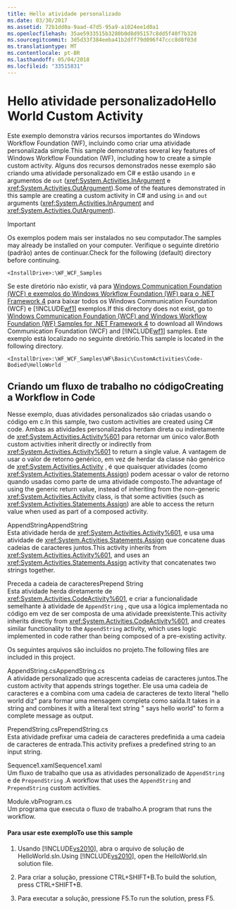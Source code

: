 ```yaml
---
title: Hello atividade personalizado
ms.date: 03/30/2017
ms.assetid: 72b1dd0a-9aad-47d5-95a9-a1024ee1d0a1
ms.openlocfilehash: 35ae5933515b3280b0d8d95157c8dd5f40f7b320
ms.sourcegitcommit: 3d5d33f384eeba41b2dff79d096f47ccc8d8f03d
ms.translationtype: MT
ms.contentlocale: pt-BR
ms.lasthandoff: 05/04/2018
ms.locfileid: "33515831"
---
```

# <a name="hello-world-custom-activity"></a><span data-ttu-id="750fc-102">Hello atividade personalizado</span><span class="sxs-lookup"><span data-stu-id="750fc-102">Hello World Custom Activity</span></span>
<span data-ttu-id="750fc-103">Este exemplo demonstra vários recursos importantes do Windows Workflow Foundation (WF), incluindo como criar uma atividade personalizada simple.</span><span class="sxs-lookup"><span data-stu-id="750fc-103">This sample demonstrates several key features of Windows Workflow Foundation (WF), including how to create a simple custom activity.</span></span> <span data-ttu-id="750fc-104">Alguns dos recursos demonstrados nesse exemplo são criando uma atividade personalizado em C# e estão usando `in` e argumentos de `out` (<xref:System.Activities.InArgument> e <xref:System.Activities.OutArgument>).</span><span class="sxs-lookup"><span data-stu-id="750fc-104">Some of the features demonstrated in this sample are creating a custom activity in C# and using `in` and `out` arguments (<xref:System.Activities.InArgument> and <xref:System.Activities.OutArgument>).</span></span>  
  
> [!IMPORTANT]
>  <span data-ttu-id="750fc-105">Os exemplos podem mais ser instalados no seu computador.</span><span class="sxs-lookup"><span data-stu-id="750fc-105">The samples may already be installed on your computer.</span></span> <span data-ttu-id="750fc-106">Verifique o seguinte diretório (padrão) antes de continuar.</span><span class="sxs-lookup"><span data-stu-id="750fc-106">Check for the following (default) directory before continuing.</span></span>  
>   
>  `<InstallDrive>:\WF_WCF_Samples`  
>   
>  <span data-ttu-id="750fc-107">Se este diretório não existir, vá para [Windows Communication Foundation (WCF) e exemplos do Windows Workflow Foundation (WF) para o .NET Framework 4](http://go.microsoft.com/fwlink/?LinkId=150780) para baixar todos os Windows Communication Foundation (WCF) e [!INCLUDE[wf1](../../../../includes/wf1-md.md)] exemplos.</span><span class="sxs-lookup"><span data-stu-id="750fc-107">If this directory does not exist, go to [Windows Communication Foundation (WCF) and Windows Workflow Foundation (WF) Samples for .NET Framework 4](http://go.microsoft.com/fwlink/?LinkId=150780) to download all Windows Communication Foundation (WCF) and [!INCLUDE[wf1](../../../../includes/wf1-md.md)] samples.</span></span> <span data-ttu-id="750fc-108">Este exemplo está localizado no seguinte diretório.</span><span class="sxs-lookup"><span data-stu-id="750fc-108">This sample is located in the following directory.</span></span>  
>   
>  `<InstallDrive>:\WF_WCF_Samples\WF\Basic\CustomActivities\Code-Bodied\HelloWorld`  
  
## <a name="creating-a-workflow-in-code"></a><span data-ttu-id="750fc-109">Criando um fluxo de trabalho no código</span><span class="sxs-lookup"><span data-stu-id="750fc-109">Creating a Workflow in Code</span></span>  
 <span data-ttu-id="750fc-110">Nesse exemplo, duas atividades personalizados são criadas usando o código em c.</span><span class="sxs-lookup"><span data-stu-id="750fc-110">In this sample, two custom activities are created using C# code.</span></span> <span data-ttu-id="750fc-111">Ambas as atividades personalizados herdam direta ou indiretamente de <xref:System.Activities.Activity%601> para retornar um único valor.</span><span class="sxs-lookup"><span data-stu-id="750fc-111">Both custom activities inherit directly or indirectly from <xref:System.Activities.Activity%601> to return a single value.</span></span> <span data-ttu-id="750fc-112">A vantagem de usar o valor de retorno genérico, em vez de herdar da classe não genérico de <xref:System.Activities.Activity> , é que quaisquer atividades (como <xref:System.Activities.Statements.Assign>) podem acessar o valor de retorno quando usadas como parte de uma atividade composto.</span><span class="sxs-lookup"><span data-stu-id="750fc-112">The advantage of using the generic return value, instead of inheriting from the non-generic <xref:System.Activities.Activity> class, is that some activities (such as <xref:System.Activities.Statements.Assign>) are able to access the return value when used as part of a composed activity.</span></span>  
  
 <span data-ttu-id="750fc-113">AppendString</span><span class="sxs-lookup"><span data-stu-id="750fc-113">AppendString</span></span>  
 <span data-ttu-id="750fc-114">Esta atividade herda de <xref:System.Activities.Activity%601>, e usa uma atividade de <xref:System.Activities.Statements.Assign> que concatene duas cadeias de caracteres juntos.</span><span class="sxs-lookup"><span data-stu-id="750fc-114">This activity inherits from <xref:System.Activities.Activity%601>, and uses an <xref:System.Activities.Statements.Assign> activity that concatenates two strings together.</span></span>  
  
 <span data-ttu-id="750fc-115">Preceda a cadeia de caracteres</span><span class="sxs-lookup"><span data-stu-id="750fc-115">Prepend String</span></span>  
 <span data-ttu-id="750fc-116">Esta atividade herda diretamente de <xref:System.Activities.CodeActivity%601>, e criar a funcionalidade semelhante à atividade de `AppendString` , que usa a lógica implementada no código em vez de ser composta de uma atividade preexistente.</span><span class="sxs-lookup"><span data-stu-id="750fc-116">This activity inherits directly from <xref:System.Activities.CodeActivity%601>, and creates similar functionality to the `AppendString` activity, which uses logic implemented in code rather than being composed of a pre-existing activity.</span></span>  
  
 <span data-ttu-id="750fc-117">Os seguintes arquivos são incluídos no projeto.</span><span class="sxs-lookup"><span data-stu-id="750fc-117">The following files are included in this project.</span></span>  
  
 <span data-ttu-id="750fc-118">AppendString.cs</span><span class="sxs-lookup"><span data-stu-id="750fc-118">AppendString.cs</span></span>  
 <span data-ttu-id="750fc-119">A atividade personalizado que acrescenta cadeias de caracteres juntos.</span><span class="sxs-lookup"><span data-stu-id="750fc-119">The custom activity that appends strings together.</span></span> <span data-ttu-id="750fc-120">Ele usa uma cadeia de caracteres e a combina com uma cadeia de caracteres de texto literal "hello world diz" para formar uma mensagem completa como saída.</span><span class="sxs-lookup"><span data-stu-id="750fc-120">It takes in a string and combines it with a literal text string " says hello world" to form a complete message as output.</span></span>  
  
 <span data-ttu-id="750fc-121">PrependString.cs</span><span class="sxs-lookup"><span data-stu-id="750fc-121">PrependString.cs</span></span>  
 <span data-ttu-id="750fc-122">Esta atividade prefixar uma cadeia de caracteres predefinida a uma cadeia de caracteres de entrada.</span><span class="sxs-lookup"><span data-stu-id="750fc-122">This activity prefixes a predefined string to an input string.</span></span>  
  
 <span data-ttu-id="750fc-123">Sequence1.xaml</span><span class="sxs-lookup"><span data-stu-id="750fc-123">Sequence1.xaml</span></span>  
 <span data-ttu-id="750fc-124">Um fluxo de trabalho que usa as atividades personalizado de `AppendString` e de `PrependString` .</span><span class="sxs-lookup"><span data-stu-id="750fc-124">A workflow that uses the `AppendString` and `PrependString` custom activities.</span></span>  
  
 <span data-ttu-id="750fc-125">Module.vb</span><span class="sxs-lookup"><span data-stu-id="750fc-125">Program.cs</span></span>  
 <span data-ttu-id="750fc-126">Um programa que executa o fluxo de trabalho.</span><span class="sxs-lookup"><span data-stu-id="750fc-126">A program that runs the workflow.</span></span>  
  
#### <a name="to-use-this-sample"></a><span data-ttu-id="750fc-127">Para usar este exemplo</span><span class="sxs-lookup"><span data-stu-id="750fc-127">To use this sample</span></span>  
  
1.  <span data-ttu-id="750fc-128">Usando [!INCLUDE[vs2010](../../../../includes/vs2010-md.md)], abra o arquivo de solução de HelloWorld.sln.</span><span class="sxs-lookup"><span data-stu-id="750fc-128">Using [!INCLUDE[vs2010](../../../../includes/vs2010-md.md)], open the HelloWorld.sln solution file.</span></span>  
  
2.  <span data-ttu-id="750fc-129">Para criar a solução, pressione CTRL+SHIFT+B.</span><span class="sxs-lookup"><span data-stu-id="750fc-129">To build the solution, press CTRL+SHIFT+B.</span></span>  
  
3.  <span data-ttu-id="750fc-130">Para executar a solução, pressione F5.</span><span class="sxs-lookup"><span data-stu-id="750fc-130">To run the solution, press F5.</span></span>